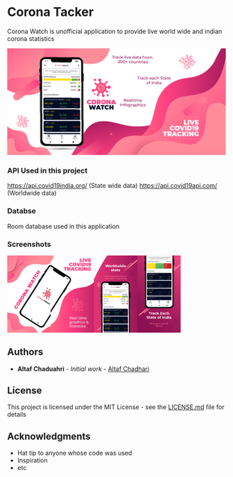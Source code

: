 # Corona Tacker

Corona Watch is unofficial application to provide live world wide and indian corona statistics

![](images/poster.png)

### API Used in this project

https://api.covid19india.org/ (State wide data)
https://api.covid19api.com/ (Worldwide data)

### Databse

Room database used in this application 

### Screenshots
<img src="images/1.png" width="100"><img src="images/2.png" width="100"><img src="images/3.png" width="100"><img src="images/4.png" width="100">

## Authors

* **Altaf Chaduahri** - *Initial work* - [Altaf Chadhari](https://github.com/altafc22)

## License

This project is licensed under the MIT License - see the [LICENSE.md](LICENSE.md) file for details

## Acknowledgments

* Hat tip to anyone whose code was used
* Inspiration
* etc
